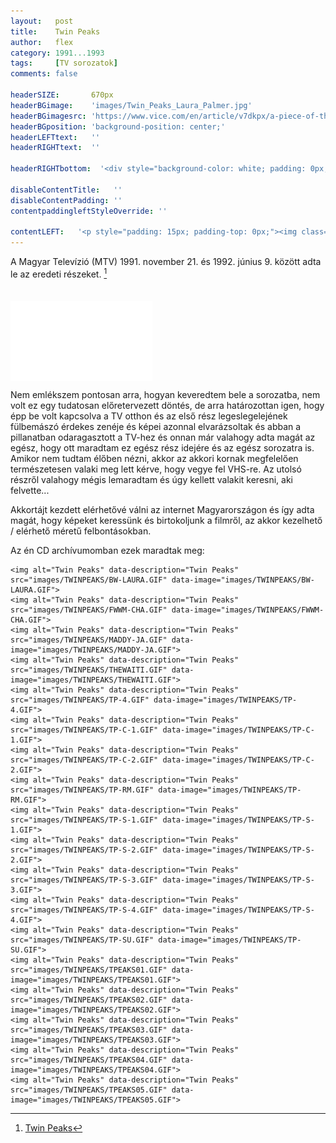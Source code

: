 ```yaml
---
layout:   post
title:    Twin Peaks
author:   flex
category: 1991...1993
tags:     [TV sorozatok]
comments: false

headerSIZE:       670px
headerBGimage:    'images/Twin_Peaks_Laura_Palmer.jpg'
headerBGimagesrc: 'https://www.vice.com/en/article/v7dkpx/a-piece-of-the-true-cross-may-have-sunk-with-russias-warship'
headerBGposition: 'background-position: center;'
headerLEFTtext:   ''
headerRIGHTtext:  ''

headerRIGHTbottom:  '<div style="background-color: white; padding: 0px; padding-left: 7px; padding-right: 7px;"><iframe style="margin-bottom: -2px;  background: white;" width="100%" height="20" scrolling="no" frameborder="no" src="https://w.soundcloud.com/player/?url=https%3A//api.soundcloud.com/tracks/20584478&&amp;color=ff5500&amp;inverse=false&amp;auto_play=false&amp;show_user=true"></iframe></div>'

disableContentTitle:   ''
disableContentPadding: ''
contentpaddingleftStyleOverride: ''

contentLEFT:   '<p style="padding: 15px; padding-top: 0px;"><img class="shadow" src="images/Twin_Peaks.jpg"></p>'
---
```


A Magyar Televízió (MTV) 1991. november 21. és 1992. június 9. között adta le az eredeti részeket. [^1]

<div class="rightbox rightboxalignment" style="width: 45%; margin-top: 35px;"><div style="position: relative; width: 100%; height: 0; padding-bottom: 56.25%;"><iframe class="shadow" style="position: absolute; width: 100%; height: 100%;" src="//fave.api.cnn.io/v1/fav/?video=fashion/2020/04/08/twin-peaks-remember-when-lon-orig.cnn&customer=cnn&edition=international&env=prod" frameborder="0"></iframe></div></div>

Nem emlékszem pontosan arra, hogyan keveredtem bele a sorozatba, nem volt ez egy tudatosan előretervezett döntés, de arra határozottan igen, hogy épp be volt kapcsolva a TV otthon és az első rész legeslegelejének fülbemászó érdekes zenéje és képei azonnal elvarázsoltak és abban a pillanatban odaragasztott a TV-hez és onnan már valahogy adta magát az egész, hogy ott maradtam ez egész rész idejére és az egész sorozatra is. Amikor nem tudtam élőben nézni, akkor az akkori kornak megfelelően természetesen valaki meg lett kérve, hogy vegye fel VHS-re. Az utolsó részről valahogy mégis lemaradtam és úgy kellett valakit keresni, aki felvette...

Akkortájt kezdett elérhetővé válni az internet Magyarországon és így adta magát, hogy képeket keressünk és birtokoljunk a filmről, az akkor kezelhető / elérhető méretű felbontásokban. 

Az én CD archívumomban ezek maradtak meg:

<p><div id="twinpeaks" style="">

	<img alt="Twin Peaks" data-description="Twin Peaks" src="images/TWINPEAKS/BW-LAURA.GIF" data-image="images/TWINPEAKS/BW-LAURA.GIF">
	<img alt="Twin Peaks" data-description="Twin Peaks" src="images/TWINPEAKS/FWWM-CHA.GIF" data-image="images/TWINPEAKS/FWWM-CHA.GIF">
	<img alt="Twin Peaks" data-description="Twin Peaks" src="images/TWINPEAKS/MADDY-JA.GIF" data-image="images/TWINPEAKS/MADDY-JA.GIF">
	<img alt="Twin Peaks" data-description="Twin Peaks" src="images/TWINPEAKS/THEWAITI.GIF" data-image="images/TWINPEAKS/THEWAITI.GIF">
	<img alt="Twin Peaks" data-description="Twin Peaks" src="images/TWINPEAKS/TP-4.GIF" data-image="images/TWINPEAKS/TP-4.GIF">
	<img alt="Twin Peaks" data-description="Twin Peaks" src="images/TWINPEAKS/TP-C-1.GIF" data-image="images/TWINPEAKS/TP-C-1.GIF">
	<img alt="Twin Peaks" data-description="Twin Peaks" src="images/TWINPEAKS/TP-C-2.GIF" data-image="images/TWINPEAKS/TP-C-2.GIF">
	<img alt="Twin Peaks" data-description="Twin Peaks" src="images/TWINPEAKS/TP-RM.GIF" data-image="images/TWINPEAKS/TP-RM.GIF">
	<img alt="Twin Peaks" data-description="Twin Peaks" src="images/TWINPEAKS/TP-S-1.GIF" data-image="images/TWINPEAKS/TP-S-1.GIF">
	<img alt="Twin Peaks" data-description="Twin Peaks" src="images/TWINPEAKS/TP-S-2.GIF" data-image="images/TWINPEAKS/TP-S-2.GIF">
	<img alt="Twin Peaks" data-description="Twin Peaks" src="images/TWINPEAKS/TP-S-3.GIF" data-image="images/TWINPEAKS/TP-S-3.GIF">
	<img alt="Twin Peaks" data-description="Twin Peaks" src="images/TWINPEAKS/TP-S-4.GIF" data-image="images/TWINPEAKS/TP-S-4.GIF">
	<img alt="Twin Peaks" data-description="Twin Peaks" src="images/TWINPEAKS/TP-SU.GIF" data-image="images/TWINPEAKS/TP-SU.GIF">
	<img alt="Twin Peaks" data-description="Twin Peaks" src="images/TWINPEAKS/TPEAKS01.GIF" data-image="images/TWINPEAKS/TPEAKS01.GIF">
	<img alt="Twin Peaks" data-description="Twin Peaks" src="images/TWINPEAKS/TPEAKS02.GIF" data-image="images/TWINPEAKS/TPEAKS02.GIF">
	<img alt="Twin Peaks" data-description="Twin Peaks" src="images/TWINPEAKS/TPEAKS03.GIF" data-image="images/TWINPEAKS/TPEAKS03.GIF">
	<img alt="Twin Peaks" data-description="Twin Peaks" src="images/TWINPEAKS/TPEAKS04.GIF" data-image="images/TWINPEAKS/TPEAKS04.GIF">
	<img alt="Twin Peaks" data-description="Twin Peaks" src="images/TWINPEAKS/TPEAKS05.GIF" data-image="images/TWINPEAKS/TPEAKS05.GIF">

</div></p>

<script type="text/javascript"> 
											   
	jQuery( document ).ready( function() { jQuery( "#twinpeaks" ).unitegallery( {

		tiles_space_between_cols:      10,
		tiles_justified_space_between: 10,
		//tiles_col_width:               500,
		tile_enable_shadow:            true,
			tile_shadow_h: 			   3,			//position of horizontal shadow
			tile_shadow_v: 			   3,			//position of vertical shadow
			tile_shadow_blur: 		   5,			//shadow blur
			tile_shadow_spread: 	   2,			//shadow spread
			tile_shadow_color: 		   "#2B2B2B",	//shadow color

		theme_gallery_padding:         0,
		tiles_type: 				   "justified",

		gallery_width: 				   "100%",
		tiles_exact_width: 			   false,

		gallery_control_keyboard:      true,

	} ) } );

</script>

[^1]: [Twin Peaks](https://hu.wikipedia.org/wiki/Twin_Peaks)